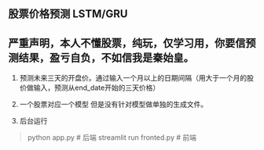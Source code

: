 ## 股票价格预测 LSTM/GRU
## __严重声明，本人不懂股票，纯玩，仅学习用，你要信预测结果，盈亏自负，不如信我是秦始皇。__


1. 预测未来三天的开盘价。通过输入一个月以上的日期间隔（用大于一个月的股价做输入，预测从end_date开始的三天价格）


2. 一个股票对应一个模型 但是没有针对模型做单独的生成文件。


3. 后台运行 
> python app.py # 后端
> streamlit run fronted.py # 前端



